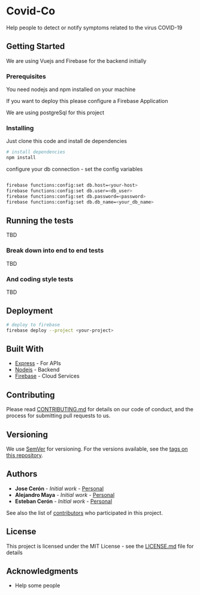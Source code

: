 # Covid-Co

Help people to detect or notify symptoms related to the virus COVID-19

## Getting Started

We are using Vuejs and Firebase for the backend initially

### Prerequisites

You need nodejs and npm installed on your machine

If you want to deploy this please configure a Firebase Application

We are using postgreSql for this project


### Installing

Just clone this code and install de dependencies


``` bash
# install dependencies
npm install

```

configure your db connection - set the config variables 

``` bash

firebase functions:config:set db.host=<your-host>
firebase functions:config:set db.user=<db_user>
firebase functions:config:set db.password=<password>
firebase functions:config:set db.db_name=<your_db_name>

```


## Running the tests

TBD

### Break down into end to end tests

TBD

### And coding style tests

TBD

## Deployment


``` bash
# deploy to firebase
firebase deploy --project <your-project>

```

## Built With
* [Express](https://expressjs.com/) - For APIs
* [Nodejs](https://nodejs.org/en/) - Backend
* [Firebase](https://firebase.google.com/) - Cloud Services

## Contributing

Please read [CONTRIBUTING.md](https://github.com/CovidCo/covidco-web-app/contributing) for details on our code of conduct, and the process for submitting pull requests to us.

## Versioning

We use [SemVer](http://semver.org/) for versioning. For the versions available, see the [tags on this repository](https://github.com/CovidCo/covidco-web-app/tags).

## Authors

* **Jose Cerón** - *Initial work* - [Personal](https://github.com/joseceron)
* **Alejandro Maya** - *Initial work* - [Personal](https://github.com/slorq)
* **Esteban Cerón** - *Initial work* - [Personal](https://github.com/estebance)

See also the list of [contributors](https://github.com/CovidCo/covidco-web-app/contributors) who participated in this project.

## License

This project is licensed under the MIT License - see the [LICENSE.md](LICENSE.md) file for details

## Acknowledgments

*  Help some people
